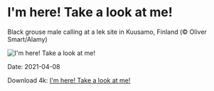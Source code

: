 # I'm here! Take a look at me!

Black grouse male calling at a lek site in Kuusamo, Finland (© Oliver Smart/Alamy)

![I'm here! Take a look at me!](https://bing.com/th?id=OHR.TetraoTetrix_EN-US8933698445_UHD.jpg&rf=LaDigue_UHD.jpg&pid=hp&w=1024&h=576)

Date: 2021-04-08

Download 4k: [I'm here! Take a look at me!](https://bing.com/th?id=OHR.TetraoTetrix_EN-US8933698445_UHD.jpg&rf=LaDigue_UHD.jpg&pid=hp&w=3840&h=2160)

